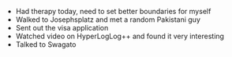- Had therapy today, need to set better boundaries for myself
- Walked to Josephsplatz and met a random Pakistani guy
- Sent out the visa application
- Watched video on HyperLogLog++ and found it very interesting
- Talked to Swagato